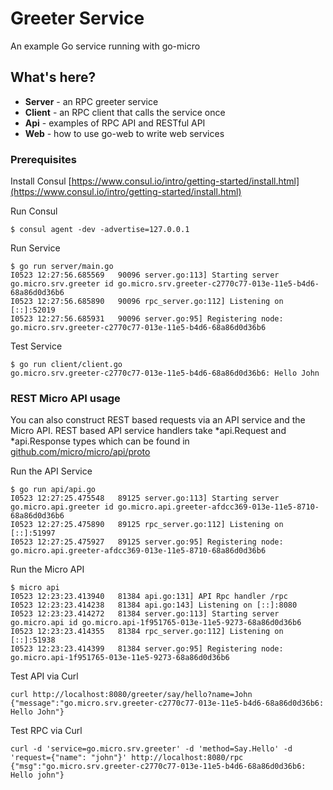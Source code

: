 # Greeter Service

An example Go service running with go-micro

## What's here?

- **Server** - an RPC greeter service
- **Client** - an RPC client that calls the service once
- **Api** - examples of RPC API and RESTful API
- **Web** - how to use go-web to write web services

### Prerequisites

Install Consul
[https://www.consul.io/intro/getting-started/install.html](https://www.consul.io/intro/getting-started/install.html)

Run Consul
```
$ consul agent -dev -advertise=127.0.0.1
```

Run Service
```
$ go run server/main.go
I0523 12:27:56.685569   90096 server.go:113] Starting server go.micro.srv.greeter id go.micro.srv.greeter-c2770c77-013e-11e5-b4d6-68a86d0d36b6
I0523 12:27:56.685890   90096 rpc_server.go:112] Listening on [::]:52019
I0523 12:27:56.685931   90096 server.go:95] Registering node: go.micro.srv.greeter-c2770c77-013e-11e5-b4d6-68a86d0d36b6
```

Test Service
```
$ go run client/client.go
go.micro.srv.greeter-c2770c77-013e-11e5-b4d6-68a86d0d36b6: Hello John
```

### REST Micro API usage

You can also construct REST based requests via an API service and the Micro API. REST based API service handlers take 
*api.Request and *api.Response types which can be found in [github.com/micro/micro/api/proto](https://github.com/micro/micro/tree/master/api/proto)

Run the API Service
```
$ go run api/api.go 
I0523 12:27:25.475548   89125 server.go:113] Starting server go.micro.api.greeter id go.micro.api.greeter-afdcc369-013e-11e5-8710-68a86d0d36b6
I0523 12:27:25.475890   89125 rpc_server.go:112] Listening on [::]:51997
I0523 12:27:25.475927   89125 server.go:95] Registering node: go.micro.api.greeter-afdcc369-013e-11e5-8710-68a86d0d36b6
```

Run the Micro API
```
$ micro api
I0523 12:23:23.413940   81384 api.go:131] API Rpc handler /rpc
I0523 12:23:23.414238   81384 api.go:143] Listening on [::]:8080
I0523 12:23:23.414272   81384 server.go:113] Starting server go.micro.api id go.micro.api-1f951765-013e-11e5-9273-68a86d0d36b6
I0523 12:23:23.414355   81384 rpc_server.go:112] Listening on [::]:51938
I0523 12:23:23.414399   81384 server.go:95] Registering node: go.micro.api-1f951765-013e-11e5-9273-68a86d0d36b6
```

Test API via Curl
```
curl http://localhost:8080/greeter/say/hello?name=John
{"message":"go.micro.srv.greeter-c2770c77-013e-11e5-b4d6-68a86d0d36b6: Hello John"}
```

Test RPC via Curl
```
curl -d 'service=go.micro.srv.greeter' -d 'method=Say.Hello' -d 'request={"name": "john"}' http://localhost:8080/rpc
{"msg":"go.micro.srv.greeter-c2770c77-013e-11e5-b4d6-68a86d0d36b6: Hello john"}
```

